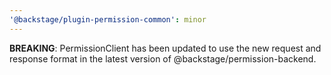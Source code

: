 ```yaml
---
'@backstage/plugin-permission-common': minor
---
```


**BREAKING**: PermissionClient has been updated to use the new request and response format in the latest version of @backstage/permission-backend.

